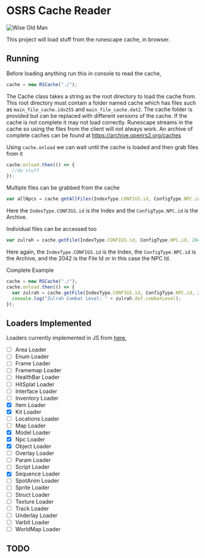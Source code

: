 # OSRS Cache Reader

![Wise Old Man](https://oldschool.runescape.wiki/images/4/46/Wise_Old_Man_chathead.png?68f26)

This project will load stuff from the runescape cache, in browser.

## Running

Before loading anything run this in console to read the cache,

```js
cache = new RSCache("./");
```
The Cache class takes a string as the root directory to load the cache from. This root directory must contain a folder named cache which has files such as ```main_file_cache.idx255``` and ```main_file_cache.dat2```. The cache folder is provided but can be replaced with different versions of the cache. If the cache is not complete it may not load correctly. Runescape streams in the cache so using the files from the client will not always work. An archive of complete caches can be found at https://archive.openrs2.org/caches

Using ```cache.onload``` we can wait until the cache is loaded and then grab files from it
```js
cache.onload.then(() => {
  //do stuff
});
```

Multiple files can be grabbed from the cache
```js
var allNpcs = cache.getAllFiles(IndexType.CONFIGS.id, ConfigType.NPC.id);
```
Here the ```IndexType.CONFIGS.id``` is the Index and the ```ConfigType.NPC.id``` is the Archive.

Individual files can be accessed too
```js
var zulrah = cache.getFile(IndexType.CONFIGS.id, ConfigType.NPC.id, 2042);
```
Here again, the ```IndexType.CONFIGS.id``` is the Index, the ```ConfigType.NPC.id``` is the Archive, and the 2042 is the File Id or in this case the NPC Id.

Complete Example
```js
cache = new RSCache("./");
cache.onload.then(() => {
  var zulrah = cache.getFile(IndexType.CONFIGS.id, ConfigType.NPC.id, 2042);
  console.log("Zulrah Combat Level: " + zulrah.def.combatLevel);
});
```

## Loaders Implemented

Loaders currently implemented in JS from [here](https://github.com/open-osrs/runelite/tree/master/cache/src/main/java/net/runelite/cache/definitions/loaders),

- [ ] Area Loader
- [ ] Enum Loader
- [ ] Frame Loader
- [ ] Framemap Loader
- [ ] HealthBar Loader
- [ ] HitSplat Loader
- [ ] Interface Loader
- [ ] Inventory Loader
- [x] Item Loader
- [x] Kit Loader
- [ ] Locations Loader
- [ ] Map Loader
- [x] Model Loader
- [x] Npc Loader
- [x] Object Loader
- [ ] Overlay Loader
- [ ] Param Loader
- [ ] Script Loader
- [x] Sequence Loader
- [ ] SpotAnim Loader
- [ ] Sprite Loader
- [ ] Struct Loader
- [ ] Texture Loader
- [ ] Track Loader
- [ ] Underlay Loader
- [ ] Varbit Loader
- [ ] WorldMap Loader

## TODO
